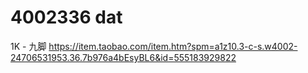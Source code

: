 
# 4002336 dat 

1K - 九脚
https://item.taobao.com/item.htm?spm=a1z10.3-c-s.w4002-24706531953.36.7b976a4bEsyBL6&id=555183929822

